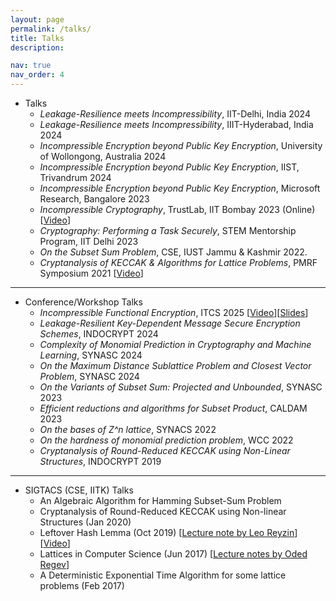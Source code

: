 ```yaml
---
layout: page
permalink: /talks/
title: Talks
description: 

nav: true
nav_order: 4
---
```


* Talks
    * _Leakage-Resilience meets Incompressibility_, IIT-Delhi, India 2024
    * _Leakage-Resilience meets Incompressibility_, IIIT-Hyderabad, India 2024
    * _Incompressible Encryption beyond Public Key Encryption_, University of Wollongong, Australia 2024
    * _Incompressible Encryption beyond Public Key Encryption_, IIST, Trivandrum 2024    
    * _Incompressible Encryption beyond Public Key Encryption_, Microsoft Research, Bangalore 2023   
    * _Incompressible Cryptography_, TrustLab, IIT Bombay 2023 (Online) [<a href='https://youtu.be/k2pbL3cd9f8?list=PLeHhvTGj_0A-1pM3KQEn5MwyvPG0lmb9d'>Video</a>]
    * _Cryptography: Performing a Task Securely_, STEM Mentorship Program, IIT Delhi 2023 	
    * _On the Subset Sum Problem_, CSE, IUST Jammu & Kashmir 2022.
    * _Cryptanalysis of KECCAK & Algorithms for Lattice Problems_, PMRF Symposium 2021 [<a href="https://youtu.be/5l_gCF5caNg">Video</a>]


---

* Conference/Workshop Talks
    * _Incompressible Functional Encryption_, ITCS 2025 [<a href='https://youtu.be/Kpc0q8SE3OA?list=PLeHhvTGj_0A90DKvYgkSKQwy4UAByJ6va'>Video</a>][<a href='../assets/pdf/slides/ITCS 2025'>Slides</a>]
    * _Leakage-Resilient Key-Dependent Message Secure Encryption Schemes_, INDOCRYPT 2024
    * _Complexity of Monomial Prediction in Cryptography and Machine Learning_, SYNASC 2024
    * _On the Maximum Distance Sublattice Problem and Closest Vector Problem_, SYNASC 2024 
    * _On the Variants of Subset Sum: Projected and Unbounded_, SYNASC 2023 	
    * _Efficient reductions and algorithms for Subset Product_, CALDAM 2023
    * _On the bases of Z^n lattice_, SYNACS 2022
    * _On the hardness of monomial prediction problem_, WCC 2022
    * _Cryptanalysis of Round-Reduced KECCAK using Non-Linear Structures_, INDOCRYPT 2019

---

* SIGTACS (CSE, IITK) Talks
    * An Algebraic Algorithm for Hamming Subset-Sum Problem
    * Cryptanalysis of Round-Reduced KECCAK using Non-linear Structures (Jan 2020) 
    * Leftover Hash Lemma (Oct 2019) [<a href='https://www.cs.bu.edu/~reyzin/teaching/s11cs937/notes-leo-1.pdf'>Lecture note by Leo Reyzin</a>][<a href='https://youtu.be/AsUUVQmp2Kc?list=PLeHhvTGj_0A-1pM3KQEn5MwyvPG0lmb9d'>Video</a>]
    * Lattices in Computer Science (Jun 2017) [<a href='https://cims.nyu.edu/~regev/teaching/lattices_fall_2009/'>Lecture notes by Oded Regev</a>]
    * A Deterministic Exponential Time Algorithm for some lattice problems (Feb 2017)
